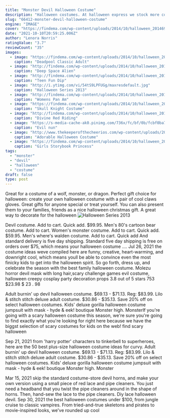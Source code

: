 ```yaml
---
title: "Monster Devil Halloween Costume"
description: "Halloween costumes. At halloween express we stock more costumes in more sizes and more styles than anyone for halloween but as one of the largest costume retailers in the country, we"
slug: "66412-monster-devil-halloween-costume"
engine: "IMAGE"
cover: "https://findema.com/wp-content/uploads/2014/10/halloween_20146925.jpg"
date: "2021-10-10T20:59:25.006Z"
author: "Lenora Norris"
ratingValue: "3.7"
reviewCount: "35"
images:
  - image: "https://findema.com/wp-content/uploads/2014/10/halloween_20146925.jpg"
    caption: "Deadpool Classic Adult"
  - image: "http://findema.com/wp-content/uploads/2014/10/halloween_20148834.jpg"
    caption: "Deep Space Alien"
  - image: "http://findema.com/wp-content/uploads/2014/10/halloween_20141375.jpg"
    caption: "Teen Fun Dip"
  - image: "http://i.ytimg.com/vi/54tS9LPFUGg/maxresdefault.jpg"
    caption: "Halloween Series 2013"
  - image: "http://findema.com/wp-content/uploads/2014/10/halloween_20149008.jpg"
    caption: "Womens Pan Am"
  - image: "https://findema.com/wp-content/uploads/2014/10/halloween_20145035.jpg"
    caption: "Skull Knight Costume"
  - image: "http://findema.com/wp-content/uploads/2014/10/halloween_2014436.jpg"
    caption: "Divine Red Riding"
  - image: "https://s-media-cache-ak0.pinimg.com/736x/fc/bf/0b/fcbf0ba7ecf44b20a077841d36bde576.jpg"
    caption: "Evil nun"
  - image: "http://www.thekeeperofthecheerios.com/wp-content/uploads/2017/07/31061899e91358ae03d99ab7dc57025c.jpg"
    caption: "Adorable Halloween Costume"
  - image: "https://findema.com/wp-content/uploads/2014/10/halloween_20148014.jpg"
    caption: "Girls Storybook Princess"
tags:
  - "monster"
  - "devil"
  - "halloween"
  - "costume"
draft: false
type: post
---
```


Great for a costume of a wolf, monster, or dragon. Perfect gift choice for halloween: create your own halloween costume with a pair of cool claws gloves. Great gifts for anyone special or treat yourself. You can also present them to your families, friends as a nice halloween  christmas gift. A great way to decorate for the halloween
![Halloween Series 2013](http://i.ytimg.com/vi/54tS9LPFUGg/maxresdefault.jpg "Halloween Series 2013")

Devil costume. Add to cart. Quick add. $99.95. Men&#39;s 80&#39;s cartoon bear costume. Add to cart.  Women&#39;s monster costume. Add to cart. Quick add. $59.95. Men&#39;s where&#39;s walden costume. Add to cart. Quick add And standard delivery is five day shipping. Standard five day shipping is free on orders over $75, which means your halloween costume .... Jul 26, 2021 the costume ideas weve compiled here are funny, creative, heart-warming, and downright cool, which means youll be able to convince even the most finicky kids to get into the halloween spirit. So go forth, dress up, and celebrate the season with the best family halloween costume. Molezu horror devil mask with long hair,scary challenge games evil costume, halloween creepy cosplay party decoration props 3.8 out of 5 stars 753 $23.98 $ 23 . 98
<!--inArticleAds-->

<!--galleryOne-->

Adult burnin' up devil halloween costume. $69.13 - $71.13. Reg: $83.99. Lilo & stitch stitch deluxe adult costume. $30.86 - $35.13.  Save 20% off on select halloween costumes. Kids' deluxe gorilla halloween costume jumpsuit with mask - hyde & eek! boutique Monster high. MonsterIf you're going with a scary halloween costume this season, we're sure you're going to find exactly what you're looking for right here because we have the biggst selection of scary costumes for kids on the web! find scary halloween
<!--inArticleAds-->

<!--galleryTwo-->

Sep 21, 2021 from 'harry potter' characters to tinkerbell to superheroes, here are the 50 best plus-size halloween costume ideas for curvy. Adult burnin' up devil halloween costume. $69.13 - $71.13. Reg: $83.99. Lilo & stitch stitch deluxe adult costume. $30.86 - $35.13.  Save 20% off on select halloween costumes. Kids' deluxe gorilla halloween costume jumpsuit with mask - hyde & eek! boutique Monster high. Monster
<!--galleryThree-->

Mar 15, 2021 skip the standard costume-store devil horns, and make your own version using a small piece of red lace and pipe cleaners. You just need a headband that you twist the pipe cleaners around in the shape of horns. Then, hand-sew the lace to the pipe cleaners. Diy lace halloween devil. Sep 30, 2021 the best halloween costumes under $100, from jungle cruise to classic vampires. From tried-and-true skeletons and pirates to movie-inspired looks, we've rounded up cool